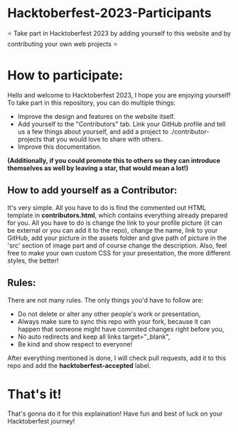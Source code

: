 # Hacktoberfest-2023-Participants
⭐ Take part in Hacktoberfest 2023 by adding yourself to this website and by contributing your own web projects ⭐

# How to participate:
Hello and welcome to Hacktoberfest 2023, I hope you are enjoying yourself!
To take part in this repository, you can do multiple things:
- Improve the design and features on the website itself.
- Add yourself to the "Contributors" tab. Link your GitHub profile and tell us a few things about yourself, and add a project to ./contributor-projects that you would love to share with others.
- Improve this documentation.

**(Additionally, if you could promote this to others so they can introduce themselves as well by leaving a star, that would mean a lot!)**

## How to add yourself as a Contributor:
It's very simple. All you have to do is find the commented out HTML template in **contributors.html**, which contains everything already prepared for you. All you have to do is change the link to your profile picture (it can be external or you can add it to the repo), change the name, link to your GitHub, add your picture in the assets folder and give path of picture in the 'src' section of image part and of course change the description.
Also, feel free to make your own custom CSS for your presentation, the more different styles, the better!

## Rules:
There are not many rules. The only things you'd have to follow are:
- Do not delete or alter any other people's work or presentation,
- Always make sure to sync this repo with your fork, because it can happen that someone might have commited changes right before you,
- No auto redirects and keep all links target="_blank",
- Be kind and show respect to everyone!

After everything mentioned is done, I will check pull requests, add it to this repo and add the **hacktoberfest-accepted** label.

# That's it!
That's gonna do it for this explaination! Have fun and best of luck on your Hacktoberfest journey!
